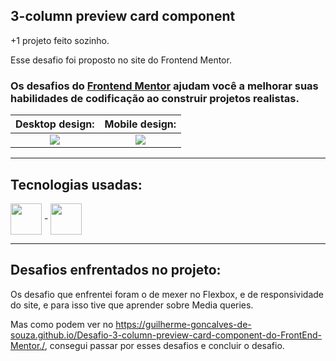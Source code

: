 ## 3-column preview card component

+1 projeto feito sozinho.

Esse desafio foi proposto no site do Frontend Mentor.

### Os desafios do [Frontend Mentor](https://www.frontendmentor.io) ajudam você a melhorar suas habilidades de codificação ao construir projetos realistas. 

Desktop design:            |  Mobile design:
:-------------------------:|:-------------------------:
<img src="https://user-images.githubusercontent.com/85903509/148704962-674e9456-f76f-4c8d-b8d7-1afaf4e9cbad.png">  |  <img src="https://user-images.githubusercontent.com/85903509/148704964-b9a60e5b-b89d-4958-85a2-bc9dda64918e.png">

---------------------------------------

## Tecnologias usadas:

<div>
  <img align = "center" width="50px" src = "https://cdn.jsdelivr.net/gh/devicons/devicon/icons/html5/html5-plain-wordmark.svg"> -
  <img align = "center" width="50px" src = "https://cdn.jsdelivr.net/gh/devicons/devicon/icons/css3/css3-plain-wordmark.svg">
</div>

---------------------------------------

## Desafios enfrentados no projeto:

Os desafio que enfrentei foram o de mexer no Flexbox, e de responsividade do site, e para isso tive que aprender sobre Media queries.

Mas como podem ver no <https://guilherme-goncalves-de-souza.github.io/Desafio-3-column-preview-card-component-do-FrontEnd-Mentor./>, consegui passar por esses desafios e concluir o desafio.
